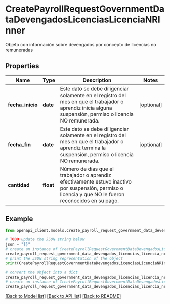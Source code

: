 # CreatePayrollRequestGovernmentDataDevengadosLicenciasLicenciaNRInner

Objeto con información sobre devengados por concepto de licencias no remuneradas

## Properties

Name | Type | Description | Notes
------------ | ------------- | ------------- | -------------
**fecha_inicio** | **date** | Este dato se debe diligenciar solamente en el registro del mes en que el trabajador o aprendiz inicia alguna suspensión, permiso o licencia NO remunerada. | [optional] 
**fecha_fin** | **date** | Este dato se debe diligenciar solamente en el registro del mes en que el trabajador o aprendiz termina la suspensión, permiso o licencia NO remunerada. | [optional] 
**cantidad** | **float** | Número de días que el trabajador o aprendiz efectivamente estuvo inactivo por suspensión, permiso o licencia y que NO le fueron reconocidos en su pago. | 

## Example

```python
from openapi_client.models.create_payroll_request_government_data_devengados_licencias_licencia_nr_inner import CreatePayrollRequestGovernmentDataDevengadosLicenciasLicenciaNRInner

# TODO update the JSON string below
json = "{}"
# create an instance of CreatePayrollRequestGovernmentDataDevengadosLicenciasLicenciaNRInner from a JSON string
create_payroll_request_government_data_devengados_licencias_licencia_nr_inner_instance = CreatePayrollRequestGovernmentDataDevengadosLicenciasLicenciaNRInner.from_json(json)
# print the JSON string representation of the object
print(CreatePayrollRequestGovernmentDataDevengadosLicenciasLicenciaNRInner.to_json())

# convert the object into a dict
create_payroll_request_government_data_devengados_licencias_licencia_nr_inner_dict = create_payroll_request_government_data_devengados_licencias_licencia_nr_inner_instance.to_dict()
# create an instance of CreatePayrollRequestGovernmentDataDevengadosLicenciasLicenciaNRInner from a dict
create_payroll_request_government_data_devengados_licencias_licencia_nr_inner_from_dict = CreatePayrollRequestGovernmentDataDevengadosLicenciasLicenciaNRInner.from_dict(create_payroll_request_government_data_devengados_licencias_licencia_nr_inner_dict)
```
[[Back to Model list]](../README.md#documentation-for-models) [[Back to API list]](../README.md#documentation-for-api-endpoints) [[Back to README]](../README.md)


